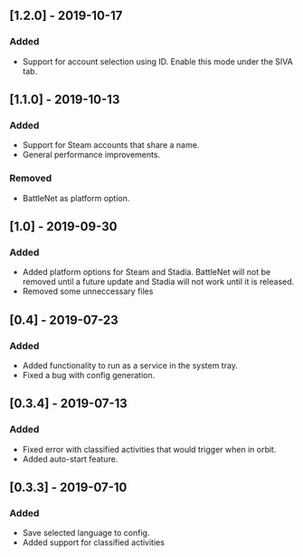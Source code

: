 ## [1.2.0] - 2019-10-17
### Added
 - Support for account selection using ID. Enable this mode under the SIVA tab.
## [1.1.0] - 2019-10-13
### Added
 - Support for Steam accounts that share a name.
 - General performance improvements.
### Removed
 - BattleNet as platform option.
## [1.0] - 2019-09-30
### Added
 - Added platform options for Steam and Stadia. BattleNet will not be removed until a future update and Stadia will not work until it is released.
 - Removed some unneccessary files

## [0.4] - 2019-07-23
### Added
 - Added functionality to run as a service in the system tray.
 - Fixed a bug with config generation.

## [0.3.4] - 2019-07-13
### Added
 - Fixed error with classified activities that would trigger when in orbit.
 - Added auto-start feature.

## [0.3.3] - 2019-07-10
### Added
- Save selected language to config.
- Added support for classified activities
